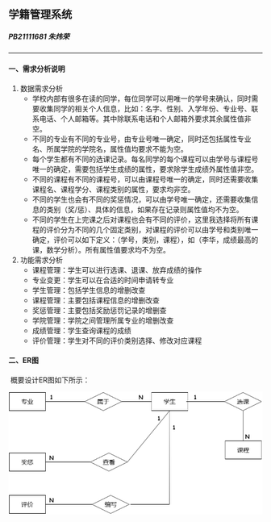 ## 学籍管理系统

##### PB21111681 朱炜荣

---

#### 一、需求分析说明

1. 数据需求分析
   * 学校内部有很多在读的同学，每位同学可以用唯一的学号来确认，同时需要收集同学的相关个人信息，比如：名字、性别、入学年份、专业号、联系电话、个人邮箱等。其中除联系电话和个人邮箱外要求其余属性值非空。
   * 不同的专业有不同的专业号，由专业号唯一确定，同时还包括属性专业名、所属学院的学院名，属性值均要求不能为空。
   * 每个学生都有不同的选课记录。每名同学的每个课程可以由学号与课程号唯一的确定，需要包括学生成绩的属性，要求除学生成绩外属性值非空。
   * 不同的课程有不同的课程号，可以由课程号唯一的确定，同时还需要收集课程名、课程学分、课程类别的属性，要求均非空。
   * 不同的学生也会有不同的奖惩情况，可以由学号唯一确定，还需要收集信息的类别（奖/惩）、具体的信息，如果存在记录则属性值均不为空。
   * 不同的学生在上完课之后对课程也会有不同的评价，这里我选择将所有课程的评价分为不同的几个固定类别，对课程的评价可以由学号和类别唯一确定，评价可以如下定义：（学号，类别，课程），如（李华，成绩最高的课，数学分析）。所有属性值要求均不为空。
2. 功能需求分析
   * 课程管理：学生可以进行选课、退课、放弃成绩的操作
   * 专业变更：学生可以在合适的时间申请转专业
   * 学生管理：包括学生信息的增删改查
   * 课程管理：主要包括课程信息的增删改查
   * 奖惩管理：主要包括奖励惩罚记录的增删查
   * 学院管理：学院之间管理所属专业的增删改查
   * 成绩管理：学生查询课程的成绩
   * 评价管理：学生对不同的评价类别选择、修改对应课程

#### 二、ER图

​	概要设计ER图如下所示：

![](.\simple-ER.png)